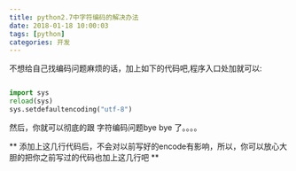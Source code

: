 ```yaml
---
title: python2.7中字符编码的解决办法
date: 2018-01-18 10:00:03
tags: [python]
categories: 开发
---
```


不想给自己找编码问题麻烦的话，加上如下的代码吧,程序入口处加就可以:

```python

import sys 
reload(sys)
sys.setdefaultencoding("utf-8") 

```

然后，你就可以彻底的跟 字符编码问题bye bye 了。。。。

** 添加上这几行代码后，不会对以前写好的encode有影响，所以，你可以放心大胆的把你之前写过的代码也加上这几行吧  **
